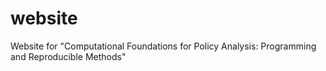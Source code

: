 # website
Website for "Computational Foundations for Policy Analysis: Programming and Reproducible Methods"
